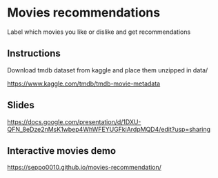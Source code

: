 # Movies recommendations

Label which movies you like or dislike and get recommendations

## Instructions

Download tmdb dataset from kaggle and place them unzipped in data/

https://www.kaggle.com/tmdb/tmdb-movie-metadata

## Slides

https://docs.google.com/presentation/d/1DXU-QFN_8eDze2nMsK1wbep4WhWFEYUGFkiArdpMQD4/edit?usp=sharing

## Interactive movies demo

https://seppo0010.github.io/movies-recommendation/
